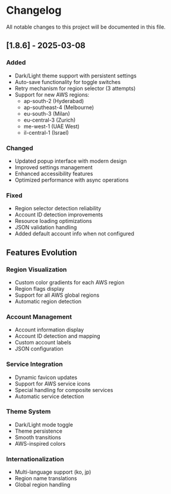 # Changelog

All notable changes to this project will be documented in this file.

## [1.8.6] - 2025-03-08

### Added
- Dark/Light theme support with persistent settings
- Auto-save functionality for toggle switches
- Retry mechanism for region selector (3 attempts)
- Support for new AWS regions:
  - ap-south-2 (Hyderabad)
  - ap-southeast-4 (Melbourne)
  - eu-south-3 (Milan)
  - eu-central-3 (Zurich)
  - me-west-1 (UAE West)
  - il-central-1 (Israel)

### Changed
- Updated popup interface with modern design
- Improved settings management
- Enhanced accessibility features
- Optimized performance with async operations

### Fixed
- Region selector detection reliability
- Account ID detection improvements
- Resource loading optimizations
- JSON validation handling
- Added default account info when not configured

## Features Evolution

### Region Visualization
- Custom color gradients for each AWS region
- Region flags display
- Support for all AWS global regions
- Automatic region detection

### Account Management
- Account information display
- Account ID detection and mapping
- Custom account labels
- JSON configuration

### Service Integration
- Dynamic favicon updates
- Support for AWS service icons
- Special handling for composite services
- Automatic service detection

### Theme System
- Dark/Light mode toggle
- Theme persistence
- Smooth transitions
- AWS-inspired colors

### Internationalization
- Multi-language support (ko, jp)
- Region name translations
- Global region handling
